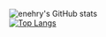 ![enehry's GitHub stats](https://github-readme-stats.vercel.app/api?username=enehry&count_private=true&show_icons=true&theme=radical)
<br/>
[![Top Langs](https://github-readme-stats.vercel.app/api/top-langs/?username=enehry&layout=compact)](https://github.com/enehry/github-readme-stats)
